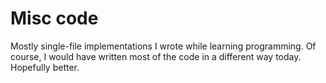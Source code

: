 Misc code
=========

Mostly single-file implementations I wrote while learning programming. Of
course, I would have written most of the code in a different way today.
Hopefully better.


